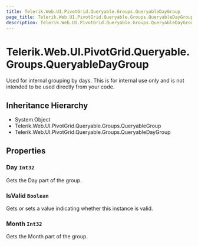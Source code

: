 ```yaml
---
title: Telerik.Web.UI.PivotGrid.Queryable.Groups.QueryableDayGroup
page_title: Telerik.Web.UI.PivotGrid.Queryable.Groups.QueryableDayGroup
description: Telerik.Web.UI.PivotGrid.Queryable.Groups.QueryableDayGroup
---
```


# Telerik.Web.UI.PivotGrid.Queryable.Groups.QueryableDayGroup

Used for internal grouping by days.
            This is for internal use only and is not intended to be used directly from your code.

## Inheritance Hierarchy

* System.Object
* Telerik.Web.UI.PivotGrid.Queryable.Groups.QueryableGroup
* Telerik.Web.UI.PivotGrid.Queryable.Groups.QueryableDayGroup

## Properties

###  Day `Int32`

Gets the Day part of the group.

###  IsValid `Boolean`

Gets or sets a value indicating whether this instance is valid.

###  Month `Int32`

Gets the Month part of the group.

